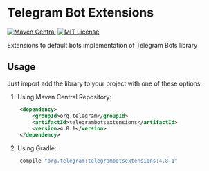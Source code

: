# Telegram Bot Extensions

[![Maven Central](https://maven-badges.herokuapp.com/maven-central/org.telegram/telegrambotsextensions/badge.svg)](http://mvnrepository.com/artifact/org.telegram/telegrambotsextensions)
[![MIT License](http://img.shields.io/badge/license-MIT-blue.svg?style=flat)](https://github.com/rubenlagus/TelegramBots/blob/master/LICENSE)

Extensions to default bots implementation of Telegram Bots library


## Usage

Just import add the library to your project with one of these options:

  1. Using Maven Central Repository:

```xml
    <dependency>
        <groupId>org.telegram</groupId>
        <artifactId>telegrambotsextensions</artifactId>
        <version>4.8.1</version>
    </dependency>
```

   2. Using Gradle:

```gradle
    compile "org.telegram:telegrambotsextensions:4.8.1"
```